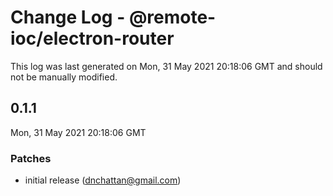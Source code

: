 # Change Log - @remote-ioc/electron-router

This log was last generated on Mon, 31 May 2021 20:18:06 GMT and should not be manually modified.

<!-- Start content -->

## 0.1.1

Mon, 31 May 2021 20:18:06 GMT

### Patches

- initial release (dnchattan@gmail.com)
